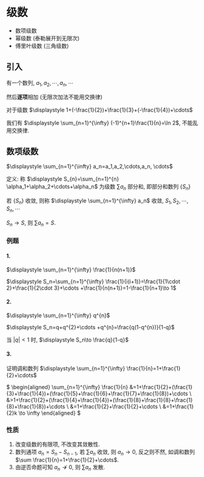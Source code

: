 # 级数

- 数项级数
- 幂级数 (泰勒展开到无限次)
- 傅里叶级数 (三角级数)

## 引入

有一个数列, $a_1, a_2,\cdots ,a_n,\cdots$

然后**逐项**相加 (无限次加法不能用交换律)

对于级数 $\displaystyle 1+(-\frac{1}{2})+\frac{1}{3}+(-\frac{1}{4})+\cdots$

我们有 $\displaystyle \sum_{n=1}^{\infty} (-1)^{n+1}\frac{1}{n}=\ln 2$, 不能乱用交换律.


## 数项级数

$\displaystyle \sum_{n=1}^{\infty} a_n=a_1,a_2,\cdots,a_n, \cdots$

定义: 称 $\displaystyle S_{n}=\sum_{n=1}^{n} \alpha_1+\alpha_2+\cdots+\alpha_n$ 为级数 $\sum a_n$ 部分和, 即部分和数列 $\{S_n\}$

若 $\{S_n\}$ 收敛, 则称 $\displaystyle \sum_{n=1}^{\infty} a_n$ 收敛, $S_1,S_2,\cdots,S_n,\cdots$

$S_n\to S$, 则 $\sum a_n=S$.

### 例题

#### 1.

$\displaystyle \sum_{n=1}^{\infty} \frac{1}{n(n+1)}$

$\displaystyle S_n=\sum_{n=1}^{\infty} \frac{1}{i(i+1)}=\frac{1}{1\cdot 2}+\frac{1}{2\cdot 3}+\cdots +\frac{1}{n(n+1)}=1-\frac{1}{n+1}\to 1$

#### 2.

$\displaystyle \sum_{n=1}^{\infty} q^{n}$

$\displaystyle S_n=q+q^{2}+\cdots +q^{n}=\frac{q(1-q^{n})}{1-q}$

当 $|q|<1$ 时, $\displaystyle S_n\to \frac{q}{1-q}$

#### 3.

证明调和数列 $\displaystyle \sum_{n=1}^{\infty} \frac{1}{n}=1+\frac{1}{2}+\cdots$

$
\begin{aligned}
\sum_{n=1}^{\infty} \frac{1}{n}
&=1+\frac{1}{2}+(\frac{1}{3}+\frac{1}{4})+(\frac{1}{5}+\frac{1}{6}+\frac{1}{7}+\frac{1}{8})+\cdots \\
&>1+\frac{1}{2}+(\frac{1}{4}+\frac{1}{4})+(\frac{1}{8}+\frac{1}{8}+\frac{1}{8}+\frac{1}{8})+\cdots \\
&=1+\frac{1}{2}+\frac{1}{2}+\cdots \\
&=1+\frac{1}{2}k \to \infty
\end{aligned}
$

### 性质

1. 改变级数的有限项, 不改变其敛散性.
2. 数列通项 $a_n=S_n-S_{n-1}$, 若 $\sum a_n$ 收敛, 则 $a_n\to 0$, 反之则不然, 如调和数列 $\sum \frac{1}{n}=1+\frac{1}{2}+\cdots$.
3. 由逆否命题可知 $a_n\not\to 0$, 则 $\sum a_n$ 发散.

